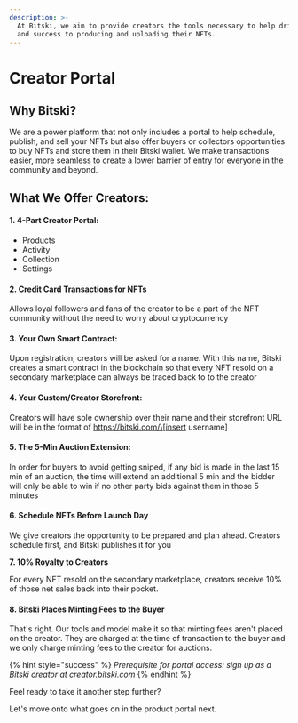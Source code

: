 ```yaml
---
description: >-
  At Bitski, we aim to provide creators the tools necessary to help drive value
  and success to producing and uploading their NFTs.
---
```


# Creator Portal

## Why Bitski? 

We are a power platform that not only includes a portal to help schedule, publish, and sell your NFTs but also offer buyers or collectors opportunities to buy NFTs and store them in their Bitski wallet. We make transactions easier, more seamless to create a lower barrier of entry for everyone in the community and beyond.

## What We Offer Creators:

#### 1. 4-Part Creator Portal:

* Products
* Activity
* Collection
* Settings

#### 2. Credit Card Transactions for NFTs

Allows loyal followers and fans of the creator to be a part of the NFT community without the need to worry about cryptocurrency

#### 3. Your Own Smart Contract:

Upon registration, creators will be asked for a name. With this name, Bitski creates a smart contract in the blockchain so that every NFT resold on a secondary marketplace can always be traced back to to the creator

#### 4. Your Custom/Creator Storefront:

Creators will have sole ownership over their name and their storefront URL will be in the format of https://bitski.com/\[insert username\] 

#### 5. The 5-Min Auction Extension:

In order for buyers to avoid getting sniped, if any bid is made in the last 15 min of an auction, the time will extend an additional 5 min and the bidder will only be able to win if no other party bids against them in those 5 minutes

#### 6. Schedule NFTs Before Launch Day

We give creators the opportunity to be prepared and plan ahead. Creators schedule first, and Bitski publishes it for you

**7. 10% Royalty to Creators**

For every NFT resold on the secondary marketplace, creators receive 10% of those net sales back into their pocket. 

#### 8. Bitski Places Minting Fees to the Buyer

That's right. Our tools and model make it so that minting fees aren't placed on the creator. They are charged at the time of transaction to the buyer and we only charge minting fees to the creator for auctions.

{% hint style="success" %}
_Prerequisite for portal access: sign up as a Bitski creator at creator.bitski.com_
{% endhint %}

Feel ready to take it another step further? 

Let's move onto what goes on in the product portal next. 



